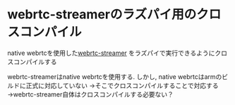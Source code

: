 # webrtc-streamerのラズパイ用のクロスコンパイル
native webrtcを使用した[webrtc-streamer](https://github.com/mpromonet/webrtc-streamer)
をラズパイで実行できるようにクロスコンパイルする

webrtc-streamerはnative webrtcを使用する. しかし, native webrtcはarmのビルドに正式に対応していない
→そこでクロスコンパイルすることで対応する
→webrtc-streamer自体はクロスコンパイルする必要ない？

